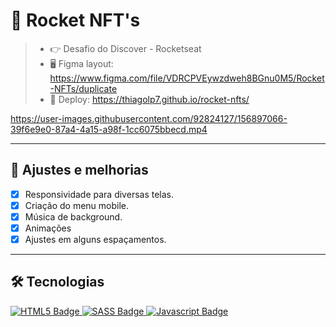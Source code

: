  # 🚀 Rocket NFT's 
> - 👉 Desafio do Discover - Rocketseat
> - 🖥️ Figma layout: https://www.figma.com/file/VDRCPVEywzdweh8BGnu0M5/Rocket-NFTs/duplicate
> - 🔗 Deploy: https://thiagolp7.github.io/rocket-nfts/ 

https://user-images.githubusercontent.com/92824127/156897066-39f6e9e0-87a4-4a15-a98f-1cc6075bbecd.mp4

---
## 📌 Ajustes e melhorias

- [x] Responsividade para diversas telas.
- [x] Criação do menu mobile.
- [x] Música de background.
- [x] Animações
- [x] Ajustes em alguns espaçamentos.  

--- 
## :hammer_and_wrench: Tecnologias

<div align="left">
  <a href="https://developer.mozilla.org/en-US/docs/Glossary/HTML5" target="_blank">
    <img src="https://img.shields.io/badge/html5-%23E34F26.svg?style=for-the-badge&logo=html5&logoColor=white" alt="HTML5 Badge"/>
  </a>
  <a href="https://sass-lang.com/" target="_blank">
    <img src="https://img.shields.io/badge/SASS-hotpink.svg?style=for-the-badge&logo=SASS&logoColor=white" alt="SASS Badge"/>
  </a>
  <a href="https://developer.mozilla.org/en-US/docs/Web/JavaScript" target="_blank">
    <img src="https://img.shields.io/badge/javascript-%23323330.svg?style=for-the-badge&logo=javascript&logoColor=%23F7DF1E" alt="Javascript Badge"/>
  </a>
</div>










